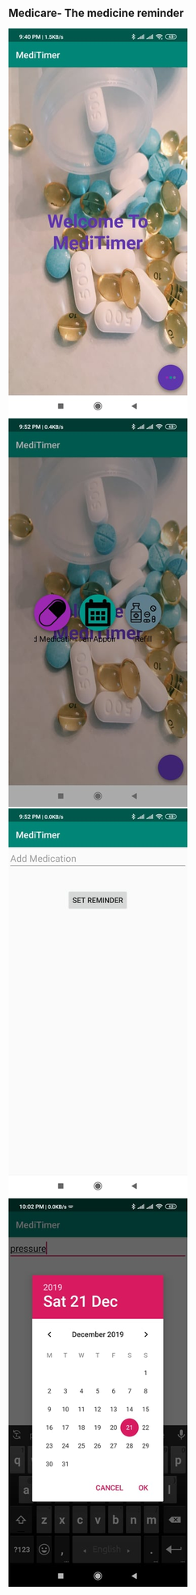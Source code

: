 ## Medicare- The medicine reminder

![images](https://github.com/HabibRh26/IEEE-madC-app-Medicine-Reminder-/blob/master/screenshot/img1.jpg) 
![images](https://github.com/HabibRh26/IEEE-madC-app-Medicine-Reminder-/blob/master/screenshot/img2.jpg)
![images](https://github.com/HabibRh26/IEEE-madC-app-Medicine-Reminder-/blob/master/screenshot/img3.jpg)
![images](https://github.com/HabibRh26/IEEE-madC-app-Medicine-Reminder-/blob/master/screenshot/img4.jpg)
